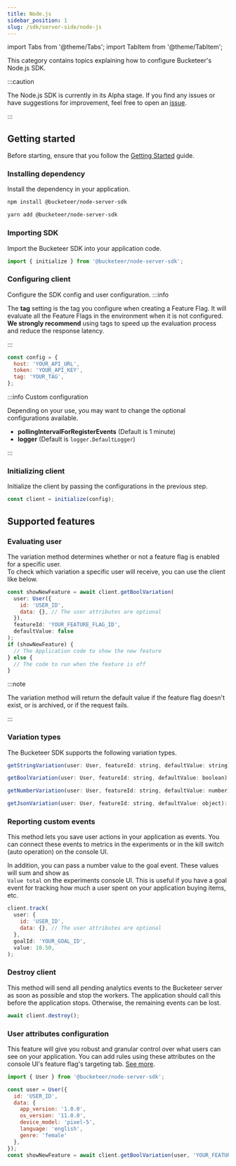 ```yaml
---
title: Node.js
sidebar_position: 1
slug: /sdk/server-side/node-js
---
```


import Tabs from '@theme/Tabs';
import TabItem from '@theme/TabItem';

This category contains topics explaining how to configure Bucketeer's Node.js SDK.

:::caution

The Node.js SDK is currently in its Alpha stage.
If you find any issues or have suggestions for improvement, feel free to open an [issue](https://github.com/bucketeer-io/node-server-sdk/issues).

:::

## Getting started

Before starting, ensure that you follow the [Getting Started](/getting-started) guide.

### Installing dependency

Install the dependency in your application.

<Tabs>
<TabItem value="npm" label="npm">

```sh showLineNumbers
npm install @bucketeer/node-server-sdk
```

</TabItem>
<TabItem value="yarn" label="Yarn">

```sh showLineNumbers
yarn add @bucketeer/node-server-sdk
```

</TabItem>
</Tabs>

### Importing SDK

Import the Bucketeer SDK into your application code.

<Tabs>
<TabItem value="js" label="JavaScript">

```js showLineNumbers
import { initialize } from '@bucketeer/node-server-sdk';
```

</TabItem>
</Tabs>

### Configuring client

Configure the SDK config and user configuration.
:::info

The **tag** setting is the tag you configure when creating a Feature Flag. It will evaluate all the Feature Flags in the environment when it is not configured.<br />
**We strongly recommend** using tags to speed up the evaluation process and reduce the response latency.

:::
<Tabs>
<TabItem value="js" label="JavaScript">

```js showLineNumbers
const config = {
  host: 'YOUR_API_URL',
  token: 'YOUR_API_KEY',
  tag: 'YOUR_TAG',
};
```

</TabItem>
</Tabs>

:::info Custom configuration

Depending on your use, you may want to change the optional configurations available.

- **pollingIntervalForRegisterEvents** (Default is 1 minute)
- **logger** (Default is `logger.DefaultLogger`)

:::

### Initializing client

Initialize the client by passing the configurations in the previous step.

<Tabs>
<TabItem value="js" label="JavaScript">

```js showLineNumbers
const client = initialize(config);
```

</TabItem>
</Tabs>

## Supported features

### Evaluating user

The variation method determines whether or not a feature flag is enabled for a specific user.<br />
To check which variation a specific user will receive, you can use the client like below.

<Tabs>
<TabItem value="js" label="JavaScript">

```js showLineNumbers
const showNewFeature = await client.getBoolVariation(
  user: User({
    id: 'USER_ID',
    data: {}, // The user attributes are optional
  }),
  featureId: 'YOUR_FEATURE_FLAG_ID',
  defaultValue: false
);
if (showNewFeature) {
  // The Application code to show the new feature
} else {
  // The code to run when the feature is off
}
```

</TabItem>
</Tabs>

:::note

The variation method will return the default value if the feature flag doesn't exist, or is archived, or if the request fails.

:::

### Variation types

The Bucketeer SDK supports the following variation types.

<Tabs>
<TabItem value="js" label="JavaScript">

```js showLineNumbers
getStringVariation(user: User, featureId: string, defaultValue: string): Promise<string>;

getBoolVariation(user: User, featureId: string, defaultValue: boolean): Promise<boolean>;

getNumberVariation(user: User, featureId: string, defaultValue: number): Promise<number>;

getJsonVariation(user: User, featureId: string, defaultValue: object): Promise<object>;
```

</TabItem>
</Tabs>

### Reporting custom events

This method lets you save user actions in your application as events. You can connect these events to metrics in the experiments or in the kill switch (auto operation) on the console UI.

In addition, you can pass a number value to the goal event. These values will sum and show as <br />`Value total` on the experiments console UI. This is useful if you have a goal event for tracking how much a user spent on your application buying items, etc.

<Tabs>
<TabItem value="js" label="JavaScript">

```js showLineNumbers
client.track(
  user: {
    id: 'USER_ID', 
    data: {}, // The user attributes are optional
  },
  goalId: 'YOUR_GOAL_ID', 
  value: 10.50,
);
```

</TabItem>
</Tabs>

### Destroy client

This method will send all pending analytics events to the Bucketeer server as soon as possible and stop the workers. The application should call this before the application stops. Otherwise, the remaining events can be lost.

<Tabs>
<TabItem value="js" label="JavaScript">

```js showLineNumbers
await client.destroy();
```

</TabItem>
</Tabs>

### User attributes configuration

This feature will give you robust and granular control over what users can see on your application. You can add rules using these attributes on the console UI's feature flag's targeting tab. [See more](/feature-flags/creating-feature-flags/targeting#user-attributes).

<Tabs>
<TabItem value="js" label="JavaScript">

```js showLineNumbers
import { User } from '@bucketeer/node-server-sdk';

const user = User({
  id: 'USER_ID',
  data: {
    app_version: '1.0.0',
    os_version: '11.0.0',
    device_model: 'pixel-5',
    language: 'english',
    genre: 'female'
  },
});
const showNewFeature = await client.getBoolVariation(user, 'YOUR_FEATURE_FLAG_ID', false);
```

</TabItem>
</Tabs>
